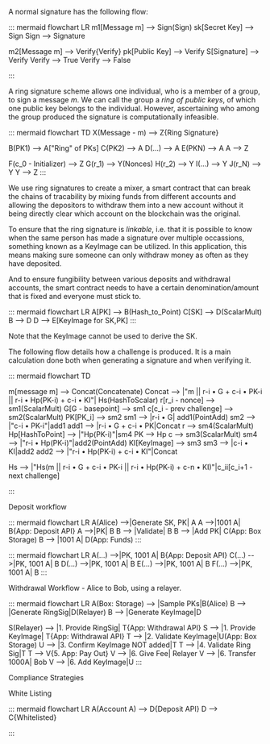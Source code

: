 A normal signature has the following flow:

::: mermaid
flowchart LR
m1[Message m] --> Sign(Sign)
sk[Secret Key] --> Sign
Sign --> Signature

m2[Message m] --> Verify{Verify}
pk[Public Key] --> Verify
S[Signature] --> Verify
Verify --> True
Verify --> False

:::

A ring signature scheme allows one individual, who is a member of a group, to sign a message _m_. We can call the group a _ring of public keys_, of which one public key belongs to the individual. However, ascertaining who among the group produced the signature is computationally infeasible.

::: mermaid
flowchart TD
X(Message - m) --> Z{Ring Signature}

B(PK1) --> A["Ring" of PKs]
C(PK2) --> A
D(...) --> A
E(PKN) --> A
A --> Z

F(c_0 - Initializer) --> Z
G(r_1) --> Y(Nonces)
H(r_2) --> Y
I(...) --> Y
J(r_N) --> Y
Y --> Z
:::

We use ring signatures to create a mixer, a smart contract that can break the chains of tracability by mixing funds from different accounts and allowing the depositors to withdraw them into a new account without it being directly clear which account on the blockchain was the original.

To ensure that the ring signature is _linkable_, i.e. that it is possible to know when the same person has made a signature over multiple occassions, something known as a KeyImage can be utilized. In this application, this means making sure someone can only withdraw money as often as they have deposited.

And to ensure fungibility between various deposits and withdrawal accounts, the smart contract needs to have a certain denomination/amount that is fixed and everyone must stick to.

::: mermaid
flowchart LR
A[PK] --> B(Hash_to_Point)
C[SK] --> D(ScalarMult)
B --> D
D --> E[KeyImage for SK,PK]
:::

Note that the KeyImage cannot be used to derive the SK.

The following flow details how a challenge is produced. It is a main calculation done both when generating a signature and when verifying it.

::: mermaid
flowchart TD

m[message m] --> Concat(Concatenate)
Concat --> |"m || r-i • G + c-i • PK-i || r-i • Hp(PK-i) + c-i • KI"| Hs(HashToScalar)
r[r_i - nonce] --> sm1(ScalarMult)
G[G - basepoint] --> sm1
c[c_i - prev challenge] --> sm2(ScalarMult)
PK[PK_i] --> sm2
sm1 --> |r-i • G| add1(PointAdd)
sm2 --> |"c-i • PK-i"|add1
add1 --> |r-i • G + c-i • PK|Concat
r --> sm4(ScalarMult)
Hp[HashToPoint] --> |"Hp(PK-i)"|sm4
PK --> Hp
c --> sm3(ScalarMult)
sm4 --> |"r-i • Hp(PK-i)"|add2(PointAdd)
KI[KeyImage] --> sm3
sm3 --> |c-i • KI|add2
add2 --> |"r-i • Hp(PK-i) + c-i • KI"|Concat

Hs --> |"Hs(m || r-i • G + c-i • PK-i || r-i • Hp(PK-i) + c-n • KI)"|c_ii[c_i+1 - next challenge]

:::

Deposit workflow

::: mermaid
flowchart LR
A(Alice) -->|Generate SK, PK| A
A -->|1001 A| B{App: Deposit API}
A -->|PK| B
B --> |Validate| B
B --> |Add PK| C(App: Box Storage)
B --> |1001 A| D(App: Funds)
:::

::: mermaid
flowchart LR
A(...) -->|PK, 1001 A| B{App: Deposit API}
C(...) -->|PK, 1001 A| B
D(...) -->|PK, 1001 A| B
E(...) -->|PK, 1001 A| B
F(...) -->|PK, 1001 A| B
:::

Withdrawal Workflow - Alice to Bob, using a relayer.

::: mermaid
flowchart LR
A(Box: Storage) --> |Sample PKs|B(Alice)
B --> |Generate RingSig|D(Relayer)
B --> |Generate KeyImage|D

S(Relayer) --> |1. Provide RingSig| T{App: Withdrawal API}
S --> |1. Provide KeyImage| T{App: Withdrawal API}
T --> |2. Validate KeyImage|U(App: Box Storage)
U --> |3. Confirm KeyImage NOT added|T
T --> |4. Validate Ring Sig|T
T --> V{5. App: Pay Out}
V --> |6. Give Fee| Relayer
V --> |6. Transfer 1000A| Bob
V --> |6. Add KeyImage|U
:::

Compliance Strategies

White Listing

::: mermaid
flowchart LR
A(Account A) --> D{Deposit API}
D --> C{Whitelisted}

:::
